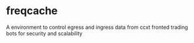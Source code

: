 # freqcache
A environment to control egress and ingress data from ccxt fronted trading bots for security and scalability
